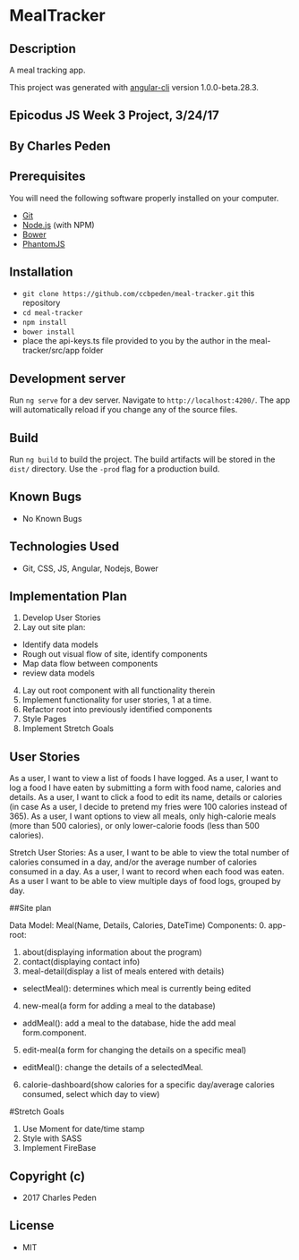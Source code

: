# MealTracker

## Description

A meal tracking app.

This project was generated with [angular-cli](https://github.com/angular/angular-cli) version 1.0.0-beta.28.3.


## Epicodus JS Week 3 Project, 3/24/17

## By Charles Peden

## Prerequisites

You will need the following software properly installed on your computer.

* [Git](https://git-scm.com/)
* [Node.js](https://nodejs.org/) (with NPM)
* [Bower](https://bower.io/)
* [PhantomJS](http://phantomjs.org/)

## Installation

* `git clone https://github.com/ccbpeden/meal-tracker.git` this repository
* `cd meal-tracker`
* `npm install`
* `bower install`
* place the api-keys.ts file provided to you by the author in the meal-tracker/src/app folder

## Development server
Run `ng serve` for a dev server. Navigate to `http://localhost:4200/`. The app will automatically reload if you change any of the source files.

## Build

Run `ng build` to build the project. The build artifacts will be stored in the `dist/` directory. Use the `-prod` flag for a production build.

## Known Bugs
* No Known Bugs

## Technologies Used
* Git, CSS, JS, Angular, Nodejs, Bower

## Implementation Plan
1. Develop User Stories
2. Lay out site plan:
  * Identify data models
  * Rough out visual flow of site, identify components
  * Map data flow between components
  * review data models
4. Lay out root component with all functionality therein
5. Implement functionality for user stories, 1 at a time.
6. Refactor root into previously identified components
7. Style Pages
8. Implement Stretch Goals


## User Stories

As a user, I want to view a list of foods I have logged.
As a user, I want to log a food I have eaten by submitting a form with food name, calories and details.
As a user, I want to click a food to edit its name, details or calories (in case As a user, I decide to pretend my fries were 100 calories instead of 365).
As a user, I want options to view all meals, only high-calorie meals (more than 500 calories), or only lower-calorie foods (less than 500 calories).

Stretch User Stories:
As a user, I want to be able to view the total number of calories consumed in a day, and/or the average number of calories consumed in a day.
As a user, I want to record when each food was eaten.
As a user I want to be able to view multiple days of food logs, grouped by day.


##Site plan

Data Model: Meal(Name, Details, Calories, DateTime)
Components:
0. app-root:
1. about(displaying information about the program)
2. contact(displaying contact info)
3. meal-detail(display a list of meals entered with details)
  * selectMeal(): determines which meal is currently being edited
4. new-meal(a form for adding a meal to the database)
  * addMeal(): add a meal to the database, hide the add meal form.component.
5. edit-meal(a form for changing the details on a specific meal)
  * editMeal(): change the details of a selectedMeal.
6. calorie-dashboard(show calories for a specific day/average calories consumed, select which day to view)

#Stretch Goals
1. Use Moment for date/time stamp
2. Style with SASS
3. Implement FireBase

## Copyright (c)
* 2017 Charles Peden

## License
* MIT
